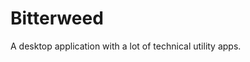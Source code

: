 # Bitterweed

A desktop application with a lot of technical utility apps.


<!-- toria fx kullandığını belirt -->
